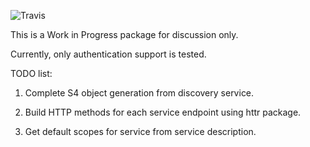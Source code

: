 ![Travis](https://travis-ci.org/siddharthab/GoogleAPI.png?branch=master)

This is a Work in Progress package for discussion only.

Currently, only authentication support is tested.

TODO list:

1. Complete S4 object generation from discovery service.

2. Build HTTP methods for each service endpoint using httr package.

3. Get default scopes for service from service description.
